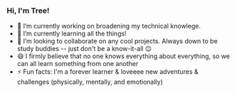 ### Hi, I'm Tree!

- 🔭 I’m currently working on broadening my technical knowlege. 
- 🌱 I’m currently learning all the things!
- 👯 I’m looking to collaborate on any cool projects. Always down to be study buddies -- just don't be a know-it-all :wink: 
- 😄 I firmly believe that no one knows everything about everything, so we can all learn something from one another
- ⚡ Fun facts: I'm a forever learner & loveeee new adventures & challenges (physically, mentally, and emotionally)
